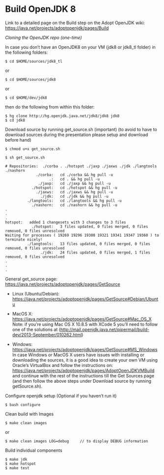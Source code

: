 # Build OpenJDK 8

Link to a detailed page on the Build step on the Adopt OpenJDK wiki: https://java.net/projects/adoptopenjdk/pages/Build

*Cloning the OpenJDK repo (one-time)*

In case you don’t have an OpenJDK8 on your VM (jdk8 or jdk8_tl folder) in the following folders:

```$ cd $HOME/sources/jdk8_tl```


or

```$ cd $HOME/sources/jdk8```


or 

```$ cd $HOME/dev/jdk8```

then do the following from within this folder:

```
$ hg clone http://hg.openjdk.java.net/jdk8/jdk8 jdk8
$ cd jdk8
```

Download source by running get_source.sh (important)
(to avoid to have to download sources during the presentation please setup and download before hand)

```$ chmod u+x get_source.sh```

```$ sh get_source.sh```

```
# Repositories:  ./corba . ./hotspot ./jaxp ./jaxws ./jdk ./langtools ./nashorn 
              ./corba:   cd ./corba && hg pull -u
                    .:   cd . && hg pull -u
               ./jaxp:   cd ./jaxp && hg pull -u
            ./hotspot:   cd ./hotspot && hg pull -u
              ./jaxws:   cd ./jaxws && hg pull -u
                ./jdk:   cd ./jdk && hg pull -u
          ./langtools:   cd ./langtools && hg pull -u
            ./nashorn:   cd ./nashorn && hg pull -u
.
.
.
hotspot:   added 1 changesets with 3 changes to 3 files
            ./hotspot:   3 files updated, 0 files merged, 0 files removed, 0 files unresolved
Waiting for processes ( 19269 19296 19308 19321 19341 19347 19360 ) to terminate nicely!
          ./langtools:   13 files updated, 0 files merged, 0 files removed, 0 files unresolved
                ./jdk:   24 files updated, 0 files merged, 1 files removed, 0 files unresolved
.
.
.
```
General get_source page: https://java.net/projects/adoptopenjdk/pages/GetSource

* Linux (Ubuntu/Debian): 
https://java.net/projects/adoptopenjdk/pages/GetSource#Debian/Ubuntu

* MacOS X: https://java.net/projects/adoptopenjdk/pages/GetSource#Mac_OS_X Note: if you’re using Mac OS X 10.8.5 with XCode 5 you’ll need to follow one of the solutions at (http://mail.openjdk.java.net/pipermail/build-dev/2013-September/010262.html)

* Windows: https://java.net/projects/adoptopenjdk/pages/GetSource#MS_Windows
In case Windows or MacOS X users have issues with installing or downloading the sources, it is a good idea to create your own VM using Oracle’s VirtualBox and follow the instructions on: https://java.net/projects/adoptopenjdk/pages/AdoptOpenJDKVMBuild and continue with the rest of the instructions till the Get Sources page (and then follow the above steps under Download source by running getSource.sh).

Configure openjdk setup (Optional if you haven’t run it)

```$ bash configure```


Clean build with Images

```$ make clean images```


or

```$ make clean images LOG=debug     // to display DEBUG information ```

Build individual components

```
$ make jdk
$ make hotspot
$ make test
```